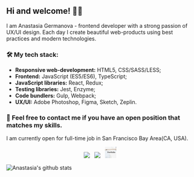 
## **Hi and welcome! 🙋‍♀**

I am Anastasia Germanova - frontend developer with a strong passion of UX/UI design. Each day I create beautiful web-products using best practices and modern technologies.

### 🛠 My tech stack:

- **Responsive web-development:** HTML5, CSS/SASS/LESS;
- **Frontend:** JavaScript (ES5/ES6), TypeScript;
- **JavaScript libraries:** React, Redux;
- **Testing libraries:** Jest, Enzyme;
- **Code bundlers:** Gulp, Webpack;
- **UX/UI:** Adobe Photoshop, Figma, Sketch, Zeplin.

### 💌 Feel free to contact me if you have an open position that matches my skills. 

I am currently open for full-time job in San Francisco Bay Area(CA, USA).

<p align="center">
<a href="mailto:aagermanova@gmail.com"><img height="30" src="https://raw.githubusercontent.com/tinakuzmenko/tinakuzmenko/master/003-email.svg"></a>&nbsp;&nbsp;
<a href="https://www.linkedin.com/in/anastasia-germanova-419649170/"><img height="30" src="https://raw.githubusercontent.com/tinakuzmenko/tinakuzmenko/master/001-linkedin.svg"></a>&nbsp;&nbsp;
<a href="https://germanova.site/"><img height="30" src="https://github.com/AnastasiaGer/germanova/blob/master/images/img-prev.jpg"></a>&nbsp;&nbsp;
</p>

![Anastasia's github stats](https://github-readme-stats.vercel.app/api?username=AnastasiaGer&show_icons=true&theme=vue)

<!--
<p align="center">
    <img src="https://raw.githubusercontent.com/tinakuzmenko/tinakuzmenko/master/custom%20%E2%80%93%201.svg" width="854" height="200" />
</p>

-->
